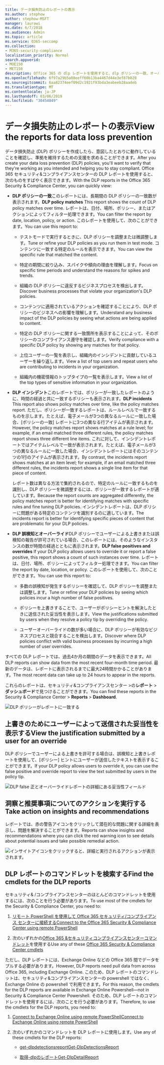 ```yaml
---
title: データ損失防止のレポートの表示
ms.author: stephow
author: stephow-MSFT
manager: laurawi
ms.date: 6/7/2018
ms.audience: Admin
ms.topic: article
ms.service: O365-seccomp
ms.collection:
- M365-security-compliance
localization_priority: Normal
search.appverid:
- MOE150
- MET150
description: Office 365 の dlp レポートを使用すると、dlp ポリシーの一致、オーバーライド、誤検知の数をすばやく表示できます。時間の経過と共に、傾向の上下が変化するかどうかを確認します。レポートをさまざまな方法でフィルター処理します。そして、グラフ上の線上の点を選択して詳細を表示します。
ms.openlocfilehash: 6f97a29b5a80eeff60b13ba4467d44e3ef87b028
ms.sourcegitcommit: 6aa82374eef09d2c1921f93bda3eabeeb28aadeb
ms.translationtype: MT
ms.contentlocale: ja-JP
ms.lasthandoff: 03/06/2019
ms.locfileid: "30454849"
---
```

# <a name="view-the-reports-for-data-loss-prevention"></a><span data-ttu-id="2f7dc-103">データ損失防止のレポートの表示</span><span class="sxs-lookup"><span data-stu-id="2f7dc-103">View the reports for data loss prevention</span></span>

<span data-ttu-id="2f7dc-104">データ損失防止 (DLP) ポリシーを作成したら、意図したとおりに動作していることを確認し、準拠を維持するための支援を求めることができます。</span><span class="sxs-lookup"><span data-stu-id="2f7dc-104">After you create your data loss prevention (DLP) policies, you'll want to verify that they're working as you intended and helping you to stay compliant.</span></span> <span data-ttu-id="2f7dc-105">Office 365 セキュリティ&amp;コンプライアンスセンターの DLP レポートを使用すると、次のものをすばやく表示できます。</span><span class="sxs-lookup"><span data-stu-id="2f7dc-105">With the DLP reports in the Office 365 Security &amp; Compliance Center, you can quickly view:</span></span>
  
- <span data-ttu-id="2f7dc-106">**DLP ポリシーの一致**このレポートには、長期間の DLP ポリシーの一致数が表示されます。</span><span class="sxs-lookup"><span data-stu-id="2f7dc-106">**DLP policy matches** This report shows the count of DLP policy matches over time.</span></span> <span data-ttu-id="2f7dc-107">レポートは、日付、場所、ポリシー、またはアクションによってフィルター処理できます。</span><span class="sxs-lookup"><span data-stu-id="2f7dc-107">You can filter the report by date, location, policy, or action.</span></span> <span data-ttu-id="2f7dc-108">このレポートを使用して、次のことができます。</span><span class="sxs-lookup"><span data-stu-id="2f7dc-108">You can use this report to:</span></span> 
    
  - <span data-ttu-id="2f7dc-109">テストモードで実行するときに、DLP ポリシーを調整または微調整します。</span><span class="sxs-lookup"><span data-stu-id="2f7dc-109">Tune or refine your DLP policies as you run them in test mode.</span></span> <span data-ttu-id="2f7dc-110">コンテンツに一致する特定のルールを表示できます。</span><span class="sxs-lookup"><span data-stu-id="2f7dc-110">You can view the specific rule that matched the content.</span></span>
    
  - <span data-ttu-id="2f7dc-111">特定の期間に絞り込み、スパイクや傾向の理由を理解します。</span><span class="sxs-lookup"><span data-stu-id="2f7dc-111">Focus on specific time periods and understand the reasons for spikes and trends.</span></span>
    
  - <span data-ttu-id="2f7dc-112">組織の DLP ポリシーに違反するビジネスプロセスを検出します。</span><span class="sxs-lookup"><span data-stu-id="2f7dc-112">Discover business processes that violate your organization's DLP policies.</span></span>
    
  - <span data-ttu-id="2f7dc-113">コンテンツに適用されているアクションを確認することにより、DLP ポリシーのビジネスへの影響を理解します。</span><span class="sxs-lookup"><span data-stu-id="2f7dc-113">Understand any business impact of the DLP policies by seeing what actions are being applied to content.</span></span>
    
  - <span data-ttu-id="2f7dc-114">特定の DLP ポリシーに関する一致箇所を表示することによって、そのポリシーのコンプライアンス遵守を確認します。</span><span class="sxs-lookup"><span data-stu-id="2f7dc-114">Verify compliance with a specific DLP policy by showing any matches for that policy.</span></span>
    
  - <span data-ttu-id="2f7dc-115">上位ユーザーの一覧を表示し、組織内のインシデントに貢献しているユーザーを繰り返します。</span><span class="sxs-lookup"><span data-stu-id="2f7dc-115">View a list of top users and repeat users who are contributing to incidents in your organization.</span></span>
    
  - <span data-ttu-id="2f7dc-116">組織内の機密情報のトップタイプの一覧を表示します。</span><span class="sxs-lookup"><span data-stu-id="2f7dc-116">View a list of the top types of sensitive information in your organization.</span></span>
    
- <span data-ttu-id="2f7dc-117">**DLP インシデント**このレポートでは、ポリシーが一致したレポートのように、時間の経過と共に一致するポリシーも表示されます。</span><span class="sxs-lookup"><span data-stu-id="2f7dc-117">**DLP incidents** This report also shows policy matches over time, like the policy matches report.</span></span> <span data-ttu-id="2f7dc-118">ただし、ポリシーが一致するレポートは、ルールレベルで一致するものを示します。たとえば、電子メールが3つの異なるルールに一致した場合、[ポリシーの一致] レポートに3つの異なる行アイテムが表示されます。</span><span class="sxs-lookup"><span data-stu-id="2f7dc-118">However, the policy matches report shows matches at a rule level; for example, if an email matched three different rules, the policy matches report shows three different line items.</span></span> <span data-ttu-id="2f7dc-119">これに対して、インシデントレポートではアイテムレベルで一致が表示されます。たとえば、電子メールが3つの異なるルールに一致した場合、インシデントレポートにはそのコンテンツの1行のアイテムが表示されます。</span><span class="sxs-lookup"><span data-stu-id="2f7dc-119">By contrast, the incidents report shows matches at an item level; for example, if an email matched three different rules, the incidents report shows a single line item for that piece of content.</span></span> 
    
  <span data-ttu-id="2f7dc-120">レポート数は異なる方法で集約されるので、特定のルールに一致するものを識別し、DLP ポリシーを微調整するには、ポリシーが一致するレポートが適しています。</span><span class="sxs-lookup"><span data-stu-id="2f7dc-120">Because the report counts are aggregated differently, the policy matches report is better for identifying matches with specific rules and fine tuning DLP policies.</span></span> <span data-ttu-id="2f7dc-121">インシデントレポートは、DLP ポリシーに問題がある特定のコンテンツを識別するのに適しています。</span><span class="sxs-lookup"><span data-stu-id="2f7dc-121">The incidents report is better for identifying specific pieces of content that are problematic for your DLP policies.</span></span>
    
- <span data-ttu-id="2f7dc-122">**DLP 誤検知とオーバーライド**DLP ポリシーでユーザーによる上書きまたは誤検知の報告が許可されている場合、このレポートには、そのようなインスタンスの数が時間の経過とともに表示されます。</span><span class="sxs-lookup"><span data-stu-id="2f7dc-122">**DLP false positives and overrides** If your DLP policy allows users to override it or report a false positive, this report shows a count of such instances over time.</span></span> <span data-ttu-id="2f7dc-123">レポートは、日付、場所、ポリシーによってフィルター処理できます。</span><span class="sxs-lookup"><span data-stu-id="2f7dc-123">You can filter the report by date, location, or policy.</span></span> <span data-ttu-id="2f7dc-124">このレポートを使用して、次のことができます。</span><span class="sxs-lookup"><span data-stu-id="2f7dc-124">You can use this report to:</span></span> 
    
  - <span data-ttu-id="2f7dc-125">多数の誤検知が発生するポリシーを確認して、DLP ポリシーを調整または調整します。</span><span class="sxs-lookup"><span data-stu-id="2f7dc-125">Tune or refine your DLP policies by seeing which policies incur a high number of false positives.</span></span>
    
  - <span data-ttu-id="2f7dc-126">ポリシーを上書きすることで、ユーザーがポリシーヒントを解決したときに送信された妥当性を表示します。</span><span class="sxs-lookup"><span data-stu-id="2f7dc-126">View the justifications submitted by users when they resolve a policy tip by overriding the policy.</span></span>
    
  - <span data-ttu-id="2f7dc-127">ユーザーオーバーライドの数が多い場合に、DLP ポリシーが有効なビジネスプロセスと競合することを検出します。</span><span class="sxs-lookup"><span data-stu-id="2f7dc-127">Discover where DLP policies conflict with valid business processes by incurring a high number of user overrides.</span></span>
    
<span data-ttu-id="2f7dc-128">すべての DLP レポートでは、過去4か月の期間のデータを表示できます。</span><span class="sxs-lookup"><span data-stu-id="2f7dc-128">All DLP reports can show data from the most recent four-month time period.</span></span> <span data-ttu-id="2f7dc-129">最新のデータは、レポートに表示されるまでに最大24時間かかることがあります。</span><span class="sxs-lookup"><span data-stu-id="2f7dc-129">The most recent data can take up to 24 hours to appear in the reports.</span></span>
  
<span data-ttu-id="2f7dc-130">これらのレポートは、セキュリティ&amp;コンプライアンスセンター \>の**レポート** \> **ダッシュボード**で見つけることができます。</span><span class="sxs-lookup"><span data-stu-id="2f7dc-130">You can find these reports in the Security &amp; Compliance Center \> **Reports** \> **Dashboard**.</span></span>
  
![DLP ポリシーがレポートに一致する](media/117d20c9-d379-403f-ad68-1f5cd6c4e5cf.png)
  
## <a name="view-the-justification-submitted-by-a-user-for-an-override"></a><span data-ttu-id="2f7dc-132">上書きのためにユーザーによって送信された妥当性を表示する</span><span class="sxs-lookup"><span data-stu-id="2f7dc-132">View the justification submitted by a user for an override</span></span>

<span data-ttu-id="2f7dc-133">DLP ポリシーでユーザーによる上書きを許可する場合は、誤検知と上書きレポートを使用して、[ポリシー] ヒントにユーザーが送信したテキストを表示することができます。</span><span class="sxs-lookup"><span data-stu-id="2f7dc-133">If your DLP policy allows users to override it, you can use the false positive and override report to view the text submitted by users in the policy tip.</span></span>
  
![DLP false 正とオーバーライドレポートの詳細にある妥当性フィールド](media/e11e3126-026d-4e77-a16d-74a0686d1fa3.png)
  
## <a name="take-action-on-insights-and-recommendations"></a><span data-ttu-id="2f7dc-135">洞察と推奨事項についてのアクションを実行する</span><span class="sxs-lookup"><span data-stu-id="2f7dc-135">Take action on insights and recommendations</span></span>

<span data-ttu-id="2f7dc-136">レポートでは、赤の警告アイコンをクリックして潜在的な問題に関する詳細を表示し、問題を解決することができます。</span><span class="sxs-lookup"><span data-stu-id="2f7dc-136">Reports can show insights and recommendations where you can click the red warning icon to see details about potential issues and take possible remedial action.</span></span>
  
![インサイトアイコンをクリックすると、詳細と実行されるアクションが表示されます。](media/51782036-7299-4960-8175-75c2b1637159.png)
  
## <a name="find-the-cmdlets-for-the-dlp-reports"></a><span data-ttu-id="2f7dc-138">DLP レポートのコマンドレットを検索する</span><span class="sxs-lookup"><span data-stu-id="2f7dc-138">Find the cmdlets for the DLP reports</span></span>

<span data-ttu-id="2f7dc-139">セキュリティ&amp; /コンプライアンスセンターのほとんどのコマンドレットを使用するには、次のことを行う必要があります。</span><span class="sxs-lookup"><span data-stu-id="2f7dc-139">To use most of the cmdlets for the Security &amp; Compliance Center, you need to:</span></span>
  
1. [<span data-ttu-id="2f7dc-140">リモート PowerShell を使用して Office 365 セキュリティ/コンプライアンス センターに接続する</span><span class="sxs-lookup"><span data-stu-id="2f7dc-140">Connect to the Office 365 Security &amp; Compliance Center using remote PowerShell</span></span>](http://go.microsoft.com/fwlink/?LinkID=799771&amp;clcid=0x409)
    
2. <span data-ttu-id="2f7dc-141">次のいずれかの[Office 365 &amp;セキュリティコンプライアンスセンターコマンドレット](http://go.microsoft.com/fwlink/?LinkID=799772&amp;clcid=0x409)を使用する</span><span class="sxs-lookup"><span data-stu-id="2f7dc-141">Use any of these [Office 365 Security &amp; Compliance Center cmdlets](http://go.microsoft.com/fwlink/?LinkID=799772&amp;clcid=0x409)</span></span>
    
<span data-ttu-id="2f7dc-142">ただし、DLP レポートには、Exchange Online などの Office 365 間でデータをプルする必要があります。</span><span class="sxs-lookup"><span data-stu-id="2f7dc-142">However, DLP reports need pull data from across Office 365, including Exchange Online.</span></span> <span data-ttu-id="2f7dc-143">このため、DLP レポートのコマンドレットは、セキュリティ&amp;コンプライアンスセンターの powershell ではなく、Exchange Online の powershell で利用できます。</span><span class="sxs-lookup"><span data-stu-id="2f7dc-143">For this reason, the cmdlets for the DLP reports are available in Exchange Online Powershell—not in Security &amp; Compliance Center Powershell.</span></span> <span data-ttu-id="2f7dc-144">そのため、DLP レポートのコマンドレットを使用するには、次のことを行う必要があります。</span><span class="sxs-lookup"><span data-stu-id="2f7dc-144">Therefore, to use the cmdlets for the DLP reports, you need to:</span></span>
  
1. [<span data-ttu-id="2f7dc-145">Connect to Exchange Online using remote PowerShell</span><span class="sxs-lookup"><span data-stu-id="2f7dc-145">Connect to Exchange Online using remote PowerShell</span></span>](http://go.microsoft.com/fwlink/?LinkID=799773&amp;clcid=0x409)
    
2. <span data-ttu-id="2f7dc-146">次のいずれかのコマンドレットを DLP レポートに使用します。</span><span class="sxs-lookup"><span data-stu-id="2f7dc-146">Use any of these cmdlets for the DLP reports:</span></span>
    
      - [<span data-ttu-id="2f7dc-147">get-dlpdetectionsreport</span><span class="sxs-lookup"><span data-stu-id="2f7dc-147">Get-DlpDetectionsReport</span></span>](http://go.microsoft.com/fwlink/?LinkID=799774&amp;clcid=0x409)
    
      - [<span data-ttu-id="2f7dc-148">取得-dlpのレポート</span><span class="sxs-lookup"><span data-stu-id="2f7dc-148">Get-DlpDetailReport</span></span>](http://go.microsoft.com/fwlink/?LinkID=799775&amp;clcid=0x409)
    

